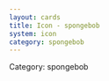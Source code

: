```yaml
---
layout: cards
title: Icon - spongebob
system: icon
category: spongebob
---
```

<div class="alert alert-secondary mb-4"><span class="i18n innerHTML-category">Category: </span><span class="i18n innerHTML-cat-spongebob">spongebob</span></div>
